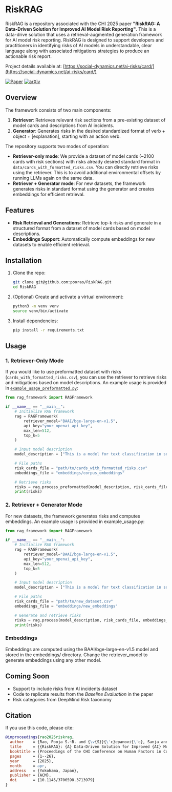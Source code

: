 # RiskRAG

RiskRAG is a repository associated with the CHI 2025 paper **"RiskRAG: A Data-Driven Solution for Improved AI Model Risk Reporting"**. This is a data-drive solution that uses a retrieval-augmented generation framework for AI model risk reporting. RiskRAG is designed to support developers and practitioners in identifying risks of AI models in understandable, clear language along with associated mitigations strategies to produce an actionable risk report. 

Project details available at: [https://social-dynamics.net/ai-risks/card/](https://social-dynamics.net/ai-risks/card/)

[![Paper](https://img.shields.io/badge/paper-ACM%20DOI%3A10.1145%2F3706598.3713979-blue)](https://dl.acm.org/doi/10.1145/3706598.3713979)
[![arXiv](https://img.shields.io/badge/arXiv-2504.08952-<COLOR>.svg)](https://arxiv.org/pdf/2504.08952)

## Overview

The framework consists of two main components:

1. **Retriever**: Retrieves relevant risk sections from a pre-existing dataset of model cards and descriptions from AI incidents.
2. **Generator**: Generates risks in the desired standardized format of
verb + object + [explanation], starting with an action verb.

The repository supports two modes of operation:
- **Retriever-only mode**: We provide a dataset of model cards (~2100 cards with risk sections) with risks already desired standard format in `data/cards_with_formatted_risks.csv`. You can directly retrieve risks using the retriever. This is to avoid additional environmental offsets by running LLMs again on the same data. 
- **Retriever + Generator mode**: For new datasets, the framework generates risks in standard format using the generator and creates embeddings for efficient retrieval.

## Features

- **Risk Retrieval and Generations**: Retrieve top-k risks and generate in a structured format from a dataset of model cards based on model descriptions.
- **Embeddings Support**: Automatically compute embeddings for new datasets to enable efficient retrieval.


## Installation

1. Clone the repo:
   ```bash
   git clone git@github.com:poorao/RiskRAG.git
   cd RiskRAG
   ```
2. (Optional) Create and activate a virtual environment:
   ```bash
   python3 -m venv venv
   source venv/bin/activate
   ```
3. Install dependencies:
   ```bash
   pip install -r requirements.txt
   ```

## Usage

### 1. Retriever-Only Mode

If you would like to use preformatted dataset with risks (`cards_with_formatted_risks.csv`), you can use the retriever to retrieve risks and mitigations based on model descriptions. An example usage is provided in [`example_usage_preformatted.py`](example_usage_preformatted.py):

```python
from rag_framework import RAGFramework

if __name__ == "__main__":
    # Initialize RAG framework
    rag = RAGFramework(
        retriever_model="BAAI/bge-large-en-v1.5",
        api_key="your_openai_api_key",
        max_len=512,
        top_k=5
    )

    # Input model description
    model_description = ["This is a model for text classification in social media contexts."]

    # File paths
    risk_cards_file = "path/to/cards_with_formatted_risks.csv"
    embeddings_file = "embeddings/corpus_embeddings"

    # Retrieve risks
    risks = rag.process_preformatted(model_description, risk_cards_file, embeddings_file)
    print(risks)
```

### 2. Retriever + Generator Mode
For new datasets, the framework generates risks and computes embeddings. An example usage is provided in example_usage.py:

```python
from rag_framework import RAGFramework

if __name__ == "__main__":
    # Initialize RAG framework
    rag = RAGFramework(
        retriever_model="BAAI/bge-large-en-v1.5",
        api_key="your_openai_api_key",
        max_len=512,
        top_k=5
    )

    # Input model description
    model_description = ["This is a model for text classification in social media contexts."]

    # File paths
    risk_cards_file = "path/to/new_dataset.csv"
    embeddings_file = "embeddings/new_embeddings"

    # Generate and retrieve risks
    risks = rag.process(model_description, risk_cards_file, embeddings_file)
    print(risks)
```

### Embeddings
Embeddings are computed using the BAAI/bge-large-en-v1.5 model and stored in the embeddings/ directory. Change the retriever_model to generate embeddings using any other model.

## Coming Soon
- Support to include risks from AI incidents dataset
- Code to replicate results from the *Baseline Evaluation* in the paper
- Risk categories from DeepMind Risk taxonomy

## Citation

If you use this code, please cite:
```bibtex
@inproceedings{rao2025riskrag,
  author    = {Rao, Pooja S.~B. and {\v{S}}{\'c}epanovi{\'c}, Sanja and Zhou, Ke and Bogucka, Edyta and Quercia, Daniele},
  title     = {{RiskRAG}: {A} Data-Driven Solution for Improved {AI} Model Risk Reporting},
  booktitle = {Proceedings of the CHI Conference on Human Factors in Computing Systems (CHI ’25)},
  pages     = {1--26},
  year      = {2025},
  month     = apr,
  address   = {Yokohama, Japan},
  publisher = {ACM},
  doi       = {10.1145/3706598.3713979}
}
```

